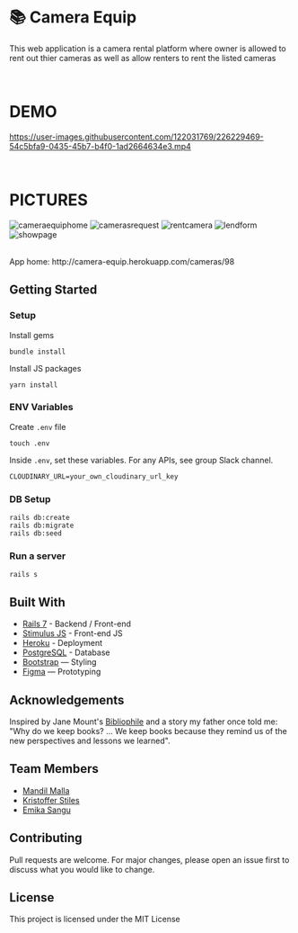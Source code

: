 # 📚 Camera Equip

This web application is a camera rental platform where owner is allowed to rent out thier cameras as well as allow renters to rent the listed cameras

<br>

# DEMO 

https://user-images.githubusercontent.com/122031769/226229469-54c5bfa9-0435-45b7-b4f0-1ad2664634e3.mp4



<br>


# PICTURES

![cameraequiphome](https://user-images.githubusercontent.com/122031769/226229565-dd2a6db9-120a-401b-bb85-d42512be271a.png)
![camerasrequest](https://user-images.githubusercontent.com/122031769/226229583-10285978-589e-44da-ae31-e8a9f7d7235d.png)
![rentcamera](https://user-images.githubusercontent.com/122031769/226229591-dbb5d3a2-55c5-419f-8e81-e281a943d74c.png)
![lendform](https://user-images.githubusercontent.com/122031769/226229598-50ad661d-af9c-4fec-8e3e-3380499fc071.png)
![showpage](https://user-images.githubusercontent.com/122031769/226229617-79916aa2-2007-47e2-8f3e-71a0048ef8fc.png)







<br>
App home: http://camera-equip.herokuapp.com/cameras/98
   

## Getting Started
### Setup

Install gems
```
bundle install
```
Install JS packages
```
yarn install
```

### ENV Variables
Create `.env` file
```
touch .env
```
Inside `.env`, set these variables. For any APIs, see group Slack channel.
```
CLOUDINARY_URL=your_own_cloudinary_url_key
```

### DB Setup
```
rails db:create
rails db:migrate
rails db:seed
```

### Run a server
```
rails s
```

## Built With
- [Rails 7](https://guides.rubyonrails.org/) - Backend / Front-end
- [Stimulus JS](https://stimulus.hotwired.dev/) - Front-end JS
- [Heroku](https://heroku.com/) - Deployment
- [PostgreSQL](https://www.postgresql.org/) - Database
- [Bootstrap](https://getbootstrap.com/) — Styling
- [Figma](https://www.figma.com) — Prototyping

## Acknowledgements
Inspired by Jane Mount's [Bibliophile](https://www.amazon.com/Bibliophile-Illustrated-Miscellany-Jane-Mount/dp/1452167230) and a story my father once told me: "Why do we keep books? ... We keep books because they remind us of the new perspectives and lessons we learned".

## Team Members
- [Mandil Malla](https://www.linkedin.com/in/mandil-malla/)
- [Kristoffer Stiles](https://www.linkedin.com/in/sutairusu/)
- [Emika Sangu](https://www.linkedin.com/in/emika-sangu-10b466264/)

## Contributing
Pull requests are welcome. For major changes, please open an issue first to discuss what you would like to change.

## License
This project is licensed under the MIT License

